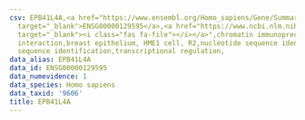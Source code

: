 ```yaml
---
csv: EPB41L4A,<a href="https://www.ensembl.org/Homo_sapiens/Gene/Summary?db=core;g=ENSG00000129595"
  target="_blank">ENSG00000129595</a>,<a href="https://www.ncbi.nlm.nih.gov/pubmed/22863008"
  target="_blank"><i class="fas fa-file"></i></a>",chromatin immunoprecipitation assay,direct
  interaction,breast epithelium, HME1 cell, R2,nucleotide sequence identification,nucleotide
  sequence identification,transcriptional regulation,
data_alias: EPB41L4A
data_id: ENSG00000129595
data_numevidence: 1
data_species: Homo sapiens
data_taxid: '9606'
title: EPB41L4A
---
```

